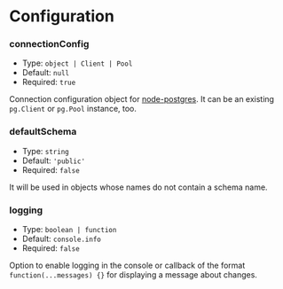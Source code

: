 # Configuration

### connectionConfig

- Type: `object | Client | Pool`
- Default: `null`
- Required: `true`

Connection configuration object for [node-postgres](https://node-postgres.com/features/connecting#programmatic).
It can be an existing `pg.Client` or `pg.Pool` instance, too.

### defaultSchema

- Type: `string`
- Default: `'public'`
- Required: `false`

It will be used in objects whose names do not contain a schema name.

### logging

- Type: `boolean | function`
- Default: `console.info`
- Required: `false`

Option to enable logging in the console or callback of the format `function(...messages) {}` for displaying a message about changes.
